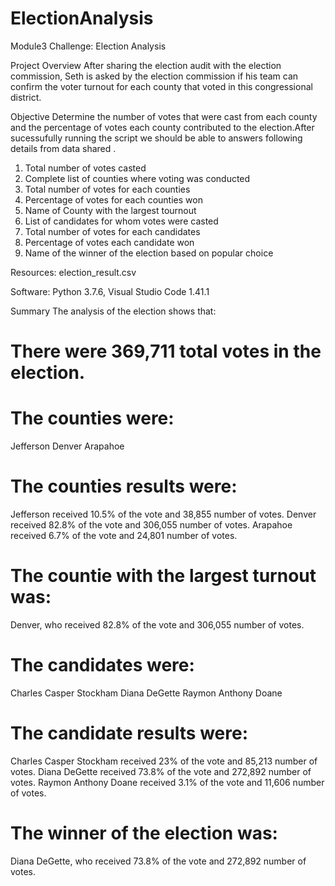 # ElectionAnalysis
Module3 Challenge: Election Analysis

Project Overview
 After sharing the election audit with the election commission, Seth is asked by the election commission if his team can confirm the voter turnout for each county that voted in this congressional district. 

 Objective 
 Determine the number of votes that were cast from each county and the percentage of votes each county contributed to the election.After sucessufully running the script we should be able to answers following details from data shared .

1. Total number of votes casted
2. Complete list of counties where voting was conducted 
3. Total number of votes for each counties
4. Percentage of votes for each counties won
5. Name of County with the largest tournout
6. List of candidates for whom votes were casted
7. Total number of votes for each candidates
8. Percentage of votes each candidate won
9. Name of the winner of the election based on popular choice 

Resources: election_result.csv

Software: Python 3.7.6, Visual Studio Code 1.41.1

Summary
The analysis of the election shows that:
# There were 369,711 total votes in the election.
# The counties were:
Jefferson
Denver
Arapahoe
# The counties results were:
Jefferson received 10.5% of the vote and 38,855 number of votes.
Denver received 82.8% of the vote and 306,055 number of votes.
Arapahoe received 6.7% of the vote and 24,801 number of votes.
# The countie with the largest turnout was:
Denver, who received 82.8% of the vote and 306,055 number of votes.
# The candidates were:
Charles Casper Stockham
Diana DeGette
Raymon Anthony Doane
# The candidate results were:
Charles Casper Stockham received 23% of the vote and 85,213 number of votes.
Diana DeGette received 73.8% of the vote and 272,892 number of votes.
Raymon Anthony Doane received 3.1% of the vote and 11,606 number of votes.
# The winner of the election was:
Diana DeGette, who received 73.8% of the vote and 272,892 number of votes.
